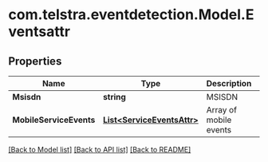 # com.telstra.eventdetection.Model.Eventsattr
## Properties

Name | Type | Description | Notes
------------ | ------------- | ------------- | -------------
**Msisdn** | **string** | MSISDN | 
**MobileServiceEvents** | [**List&lt;ServiceEventsAttr&gt;**](ServiceEventsAttr.md) | Array of mobile events | 

[[Back to Model list]](../README.md#documentation-for-models) [[Back to API list]](../README.md#documentation-for-api-endpoints) [[Back to README]](../README.md)

